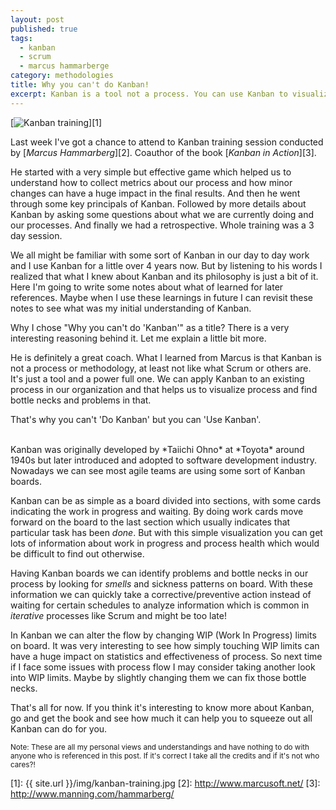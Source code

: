 ```yaml
---
layout: post
published: true
tags:
  - kanban
  - scrum
  - marcus hammarberge
category: methodologies
title: Why you can't do Kanban!
excerpt: Kanban is a tool not a process. You can use Kanban to visualize your process and collect metrics about your process health. But you can't "Do Kanban"
---
```


[<img src="{{ site.url }}/img/kanban-training-320x83.jpg" alt="Kanban training" />][1]

Last week I've got a chance to attend to Kanban training session conducted by [*Marcus Hammarberg*][2]. Coauthor of the book [*Kanban in Action*][3].

He started with a very simple but effective game which helped us to understand how to collect metrics about our process and how minor changes can have a huge impact in the final results. And then he went through some key principals of Kanban. Followed by more details about Kanban by asking some questions about what we are currently doing and our processes. And finally we had a retrospective. Whole training was a 3 day session.

We all might be familiar with some sort of Kanban in our day to day work and I use Kanban for a little over 4 years now. But by listening to his words I realized that what I knew about Kanban and its philosophy is just a bit of it. Here I'm going to write some notes about what of learned for later references. Maybe when I use these learnings in future I can revisit these notes to see what was my initial understanding of Kanban.

Why I chose "Why you can't do 'Kanban'" as a title? There is a very interesting reasoning behind it. Let me explain a little bit more.

He is definitely a great coach. What I learned from Marcus is that Kanban is not a process or methodology, at least not like what Scrum or others are. It's just a tool and a power full one. We can apply Kanban to an existing process in our organization and that helps us to visualize process and find bottle necks and problems in that.

That's why you can't 'Do Kanban' but you can 'Use Kanban'.

<div class="ads"> <ins class="adsbygoogle" style="display:block" data-ad-client="ca-pub-5768423765640512" data-ad-slot="7013600384" data-ad-format="rectangle"></ins> </div> <script> (adsbygoogle = window.adsbygoogle || []).push({}); </script>

<br>
Kanban was originally developed by *Taiichi Ohno* at *Toyota* around 1940s but later introduced and adopted to software development industry. Nowadays we can see most agile teams are using some sort of Kanban boards.

Kanban can be as simple as a board divided into sections, with some cards indicating the work in progress and waiting. By doing work cards move forward on the board to the last section which usually indicates that particular task has been *done*. But with this simple visualization you can get lots of information about work in progress and process health which would be difficult to find out otherwise.

Having Kanban boards we can identify problems and bottle necks in our process by looking for *smells* and sickness patterns on board. With these information we can quickly take a corrective/preventive action instead of waiting for certain schedules to analyze information which is common in *iterative* processes like Scrum and might be too late!

In Kanban we can alter the flow by changing WIP (Work In Progress) limits on board. It was very interesting to see how simply touching  WIP limits can have a huge impact on statistics and effectiveness of process. So next time if I face some issues with process flow I may consider taking another look into WIP limits. Maybe by slightly changing them we can fix those bottle necks.

That's all for now. If you think it's interesting to know more about Kanban, go and get the book and see how much it can help you to squeeze out all Kanban can do for you.

<sup>Note: These are all my personal views and understandings and have nothing to do with anyone who is referenced in this post. If it's correct I take all the credits and if it's not who cares?!</sup>

[1]: {{ site.url }}/img/kanban-training.jpg
[2]: http://www.marcusoft.net/
[3]: http://www.manning.com/hammarberg/
